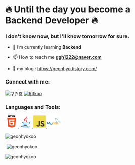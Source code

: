 
<h1 align="left"> 🔥 Until the day you become a Backend Developer 🔥</h1>
<h3 align="left">I don't know now, but I'll know tomorrow for sure.</h3>

- 🌱 I’m currently learning **Backend**

- 📫 How to reach me **ggh1222@naver.com**

- 📕 my blog : https://geonhyo.tistory.com/

<h3 align="left">Connect with me:</h3>
<p align="left">
<a href="https://fb.com/구건효" target="blank"><img align="center" src="https://raw.githubusercontent.com/rahuldkjain/github-profile-readme-generator/master/src/images/icons/Social/facebook.svg" alt="구건효" height="30" width="40" /></a>
<a href="https://instagram.com/93koo" target="blank"><img align="center" src="https://raw.githubusercontent.com/rahuldkjain/github-profile-readme-generator/master/src/images/icons/Social/instagram.svg" alt="93koo" height="30" width="40" /></a>
</p>

<h3 align="left">Languages and Tools:</h3>
<p align="left"> <a href="https://www.w3.org/html/" target="_blank" rel="noreferrer"> <img src="https://raw.githubusercontent.com/devicons/devicon/master/icons/html5/html5-original-wordmark.svg" alt="html5" width="40" height="40"/> </a> <a href="https://www.java.com" target="_blank" rel="noreferrer"> <img src="https://raw.githubusercontent.com/devicons/devicon/master/icons/java/java-original.svg" alt="java" width="40" height="40"/> </a> <a href="https://developer.mozilla.org/en-US/docs/Web/JavaScript" target="_blank" rel="noreferrer"> <img src="https://raw.githubusercontent.com/devicons/devicon/master/icons/javascript/javascript-original.svg" alt="javascript" width="40" height="40"/> </a> <a href="https://www.mysql.com/" target="_blank" rel="noreferrer"> <img src="https://raw.githubusercontent.com/devicons/devicon/master/icons/mysql/mysql-original-wordmark.svg" alt="mysql" width="40" height="40"/> </a> </p>

<p><img align="center" src="https://github-readme-stats.vercel.app/api/top-langs?username=geonhyokoo&show_icons=true&locale=en&layout=compact" alt="geonhyokoo" /></p>

<p>&nbsp;<img align="center" src="https://github-readme-stats.vercel.app/api?username=geonhyokoo&show_icons=true&locale=en" alt="geonhyokoo" /></p>

<p><img align="center" src="https://github-readme-streak-stats.herokuapp.com/?user=geonhyokoo&" alt="geonhyokoo" /></p>

